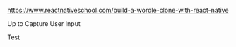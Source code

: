 https://www.reactnativeschool.com/build-a-wordle-clone-with-react-native

Up to Capture User Input

Test